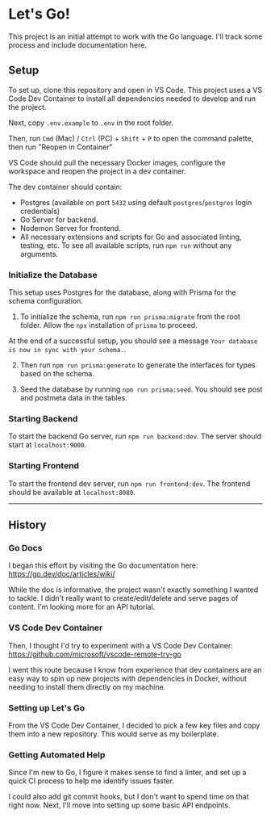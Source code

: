 # Let's Go!

This project is an initial attempt to work with the Go language. I'll track some process and include
documentation here.

## Setup

To set up, clone this repository and open in VS Code. This project uses a VS Code Dev Container to
install all dependencies needed to develop and run the project.

Next, copy `.env.example` to `.env` in the root folder.

Then, run `Cmd` (Mac) / `Ctrl` (PC) + `Shift` + `P` to open the command palette, then run "Reopen in
Container"

VS Code should pull the necessary Docker images, configure the workspace and reopen the project in a
dev container.

The dev container should contain:

- Postgres (available on port `5432` using default `postgres`/`postgres` login credentials)
- Go Server for backend.
- Nodemon Server for frontend.
- All necessary extensions and scripts for Go and associated linting, testing, etc. To see all
  available scripts, run `npm run` without any arguments.

### Initialize the Database

This setup uses Postgres for the database, along with Prisma for the schema configuration.

1. To initialize the schema, run `npm run prisma:migrate` from the root folder. Allow the `npx`
   installation of `prisma` to proceed.

At the end of a successful setup, you should see a message
`Your database is now in sync with your schema.`.

2. Then run `npm run prisma:generate` to generate the interfaces for types based on the schema.

3. Seed the database by running `npm run prisma:seed`. You should see post and postmeta data in the
   tables.

### Starting Backend

To start the backend Go server, run `npm run backend:dev`. The server should start at
`localhost:9000`.

### Starting Frontend

To start the frontend dev server, run `npm run frontend:dev`. The frontend should be available at
`localhost:8080`.

---

## History

### Go Docs

I began this effort by visiting the Go documentation here: https://go.dev/doc/articles/wiki/

While the doc is informative, the project wasn't exactly something I wanted to tackle. I didn't
really want to create/edit/delete and serve pages of content. I'm looking more for an API tutorial.

### VS Code Dev Container

Then, I thought I'd try to experiment with a VS Code Dev Container:
https://github.com/microsoft/vscode-remote-try-go

I went this route because I know from experience that dev containers are an easy way to spin up new
projects with dependencies in Docker, without needing to install them directly on my machine.

### Setting up Let's Go

From the VS Code Dev Container, I decided to pick a few key files and copy them into a new
repository. This would serve as my boilerplate.

### Getting Automated Help

Since I'm new to Go, I figure it makes sense to find a linter, and set up a quick CI process to help
me identify issues faster.

I could also add git commit hooks, but I don't want to spend time on that right now. Next, I'll move
into setting up some basic API endpoints.
